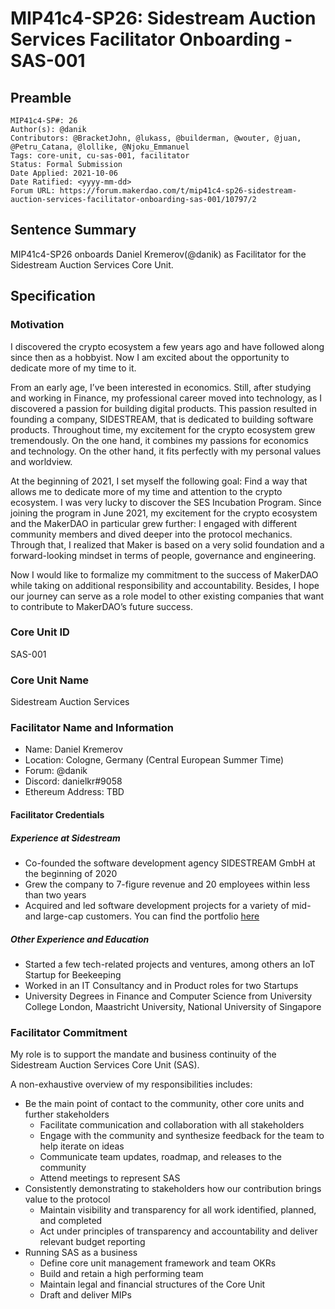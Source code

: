 # MIP41c4-SP26: Sidestream Auction Services Facilitator Onboarding - SAS-001

## Preamble

```
MIP41c4-SP#: 26
Author(s): @danik
Contributors: @BracketJohn, @lukass, @builderman, @wouter, @juan, @Petru_Catana, @lollike, @Njoku_Emmanuel
Tags: core-unit, cu-sas-001, facilitator
Status: Formal Submission
Date Applied: 2021-10-06
Date Ratified: <yyyy-mm-dd>
Forum URL: https://forum.makerdao.com/t/mip41c4-sp26-sidestream-auction-services-facilitator-onboarding-sas-001/10797/2
```  

## Sentence Summary

MIP41c4-SP26 onboards Daniel Kremerov(@danik) as Facilitator for the Sidestream Auction Services Core Unit.

## Specification

### Motivation

I discovered the ​​crypto ecosystem a few years ago and have followed along since then as a hobbyist. Now I am excited about the opportunity to dedicate more of my time to it.

From an early age, I’ve been interested in economics. Still, after studying and working in Finance, my professional career moved into technology, as I discovered a passion for building digital products. This passion resulted in founding a company, SIDESTREAM, that is dedicated to building software products. Throughout time, my excitement for the crypto ecosystem grew tremendously. On the one hand, it combines my passions for economics and technology. On the other hand, it fits perfectly with my personal values and worldview.

At the beginning of 2021, I set myself the following goal: Find a way that allows me to dedicate more of my time and attention to the crypto ecosystem. I was very lucky to discover the SES Incubation Program. Since joining the program in June 2021, my excitement for the crypto ecosystem and the MakerDAO in particular grew further: I engaged with different community members and dived deeper into the protocol mechanics. Through that, I realized that Maker is based on a very solid foundation and a forward-looking mindset in terms of people, governance and engineering.

Now I would like to formalize my commitment to the success of MakerDAO while taking on additional responsibility and accountability. Besides, I hope our journey can serve as a role model to other existing companies that want to ​contribute to MakerDAO’s future success.

### Core Unit ID

SAS-001

### Core Unit Name

Sidestream Auction Services

### Facilitator Name and Information

* Name: Daniel Kremerov
* Location: Cologne, Germany (Central European Summer Time)
* Forum: @danik
* Discord: danielkr#9058
* Ethereum Address: TBD

#### Facilitator Credentials

##### Experience at Sidestream

* Co-founded the software development agency SIDESTREAM GmbH at the beginning of 2020
* Grew the company to 7-figure revenue and 20 employees within less than two years
* Acquired and led software development projects for a variety of mid- and large-cap customers. You can find the portfolio [here](https://www.sidestream.tech/en/reference-projects-software-development)

##### Other Experience and Education

* Started a few tech-related projects and ventures, among others an IoT Startup for Beekeeping
* Worked in an IT Consultancy and in Product roles for two Startups
* University Degrees in Finance and Computer Science from University College London, Maastricht University, National University of Singapore

### Facilitator Commitment

My role is to support the mandate and business continuity of the Sidestream Auction Services Core Unit (SAS).

A non-exhaustive overview of my responsibilities includes:

* Be the main point of contact to the community, other core units and further stakeholders
  * Facilitate communication and collaboration with all stakeholders
  * Engage with the community and synthesize feedback for the team to help iterate on ideas
  * Communicate team updates, roadmap, and releases to the community
  * Attend meetings to represent SAS
* Consistently demonstrating to stakeholders how our contribution brings value to the protocol
  * Maintain visibility and transparency for all work identified, planned, and completed
  * Act under principles of transparency and accountability and deliver relevant budget reporting
* Running SAS as a business
  * Define core unit management framework and team OKRs
  * Build and retain a high performing team
  * Maintain legal and financial structures of the Core Unit
  * Draft and deliver MIPs